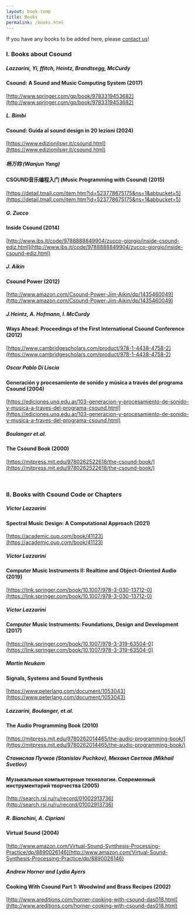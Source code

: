 ```yaml
---
layout: book-temp
title: Books
permalink: /books.html
---
```


If you have any books to be added here, please [contact us](/website-team.html)!

### I. Books about Csound

##### Lazzarini, Yi, ffitch, Heintz, Brandtsegg, McCurdy
#### Csound: A Sound and Music Computing System (2017)
[http://www.springer.com/gp/book/9783319453682](http://www.springer.com/gp/book/9783319453682)

##### L. Bimbi
#### Csound: Guida al sound design in 20 lezioni (2024)
[https://www.edizionilswr.it/csound.html](https://www.edizionilswr.it/csound.html)

##### 杨万钧 (Wanjun Yang)
#### CSOUND音乐编程入门 (Music Programming with Csound) (2015)
[https://detail.tmall.com/item.htm?id=523778675175&ns=1&abbucket=5](https://detail.tmall.com/item.htm?id=523778675175&ns=1&abbucket=5)

##### G. Zucco
#### Inside Csound (2014)
[http://www.ibs.it/code/9788888849904/zucco-giorgio/inside-csound-ediz.html](http://www.ibs.it/code/9788888849904/zucco-giorgio/inside-csound-ediz.html)

##### J. Aikin
#### Csound Power (2012)
[http://www.amazon.com/Csound-Power-Jim-Aikin/dp/1435460049](http://www.amazon.com/Csound-Power-Jim-Aikin/dp/1435460049)

##### J.Heintz, A. Hofmann, I. McCurdy
#### Ways Ahead: Proceedings of the First International Csound Conference (2012)
[https://www.cambridgescholars.com/product/978-1-4438-4758-2](https://www.cambridgescholars.com/product/978-1-4438-4758-2)

##### Oscar Pablo Di Liscia
#### Generación y procesamiento de sonido y música a través del programa Csound (2004)
[https://ediciones.unq.edu.ar/103-generacion-y-procesamiento-de-sonido-y-musica-a-traves-del-programa-csound.html](https://ediciones.unq.edu.ar/103-generacion-y-procesamiento-de-sonido-y-musica-a-traves-del-programa-csound.html)

##### Boulanger et.al.
#### The Csound Book (2000)
[https://mitpress.mit.edu/9780262522618/the-csound-book/](https://mitpress.mit.edu/9780262522618/the-csound-book/)

<br>

### II. Books with Csound Code or Chapters

##### Victor Lazzarini
#### Spectral Music Design: A Computational Approach (2021)
[https://academic.oup.com/book/41123](https://academic.oup.com/book/41123)

##### Victor Lazzarini
#### Computer Music Instruments II: Realtime and Object-Oriented Audio (2019)
[https://link.springer.com/book/10.1007/978-3-030-13712-0](https://link.springer.com/book/10.1007/978-3-030-13712-0)

##### Victor Lazzarini
#### Computer Music Instruments: Foundations, Design and Development (2017)
[https://link.springer.com/book/10.1007/978-3-319-63504-0](https://link.springer.com/book/10.1007/978-3-319-63504-0)

##### Martin Neukom
#### Signals, Systems and Sound Synthesis
[https://www.peterlang.com/document/1053043](https://www.peterlang.com/document/1053043)

##### Lazzarini, Boulanger, et.al.
#### The Audio Programming Book (2010)
[https://mitpress.mit.edu/9780262014465/the-audio-programming-book/](https://mitpress.mit.edu/9780262014465/the-audio-programming-book/)

##### Станислав Пучков (Stanislav Puchkov), Михаил Светлов (Mikhail Svetlov)
####  Музыкальные компьютерные технологии. Современный инструментарий творчества (2005)
[http://search.rsl.ru/ru/record/01002913736](http://search.rsl.ru/ru/record/01002913736)

##### R. Bianchini, A. Cipriani
#### Virtual Sound (2004)
[http://www.amazon.com/Virtual-Sound-Synthesis-Processing-Practice/dp/8890026146](http://www.amazon.com/Virtual-Sound-Synthesis-Processing-Practice/dp/8890026146)

##### Andrew Horner and Lydia Ayers
#### Cooking With Csound Part 1: Woodwind and Brass Recipes (2002)
[http://www.areditions.com/horner-cooking-with-csound-das018.html](http://www.areditions.com/horner-cooking-with-csound-das018.html)

